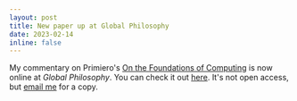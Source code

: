 ```yaml
---
layout: post
title: New paper up at Global Philosophy
date: 2023-02-14 
inline: false
---
```


My commentary on Primiero's [On the Foundations of Computing](https://global.oup.com/academic/product/on-the-foundations-of-computing-9780198835653) is now online at *Global Philosophy*. You can check it out [here](https://link.springer.com/article/10.1007/s10516-023-09661-7). It's not open access, but [email me](mailto:ae.trudel@gmail.com) for a copy.
